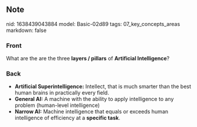## Note
nid: 1638439043884
model: Basic-02d89
tags: 07_key_concepts_areas
markdown: false

### Front
What are the are the three <b>layers / pillars</b> of <b>Artificial Intelligence</b>?

### Back
<ul>
  <li><b>Artificial Superintelligence:</b> Intellect, that is much
  smarter than the best human brains in practically every field.
  <li><b>General AI:</b> A machine with the ability to apply
  intelligence to any problem (human-level intelligence)
  <li><b>Narrow AI:</b> Machine intelligence that equals or exceeds
  human intelligence of efficiency at a <b>specific task</b>.
</ul>
